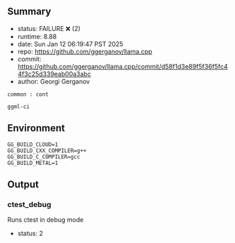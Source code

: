 ## Summary

- status:  FAILURE ❌ (2)
- runtime: 8.88
- date:    Sun Jan 12 06:19:47 PST 2025
- repo:    https://github.com/ggerganov/llama.cpp
- commit:  https://github.com/ggerganov/llama.cpp/commit/d58f1d3e89f5f36f5fc44f3c25d339eab00a3abc
- author:  Georgi Gerganov
```
common : cont

ggml-ci
```

## Environment

```
GG_BUILD_CLOUD=1
GG_BUILD_CXX_COMPILER=g++
GG_BUILD_C_COMPILER=gcc
GG_BUILD_METAL=1
```

## Output

### ctest_debug

Runs ctest in debug mode
- status: 2
```

```

